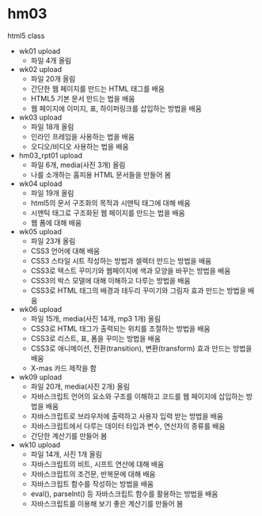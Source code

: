 # hm03
html5 class

- wk01 upload
  - 파일 4개 올림
- wk02 upload
  - 파일 20개 올림  
  - 간단한 웹 페이지를 만드는 HTML 태그를 배움
  - HTML5 기본 문서 만드는 법을 배움
  - 웹 페이지에 이미지, 표, 하이퍼링크를 삽입하는 방법을 배움
- wk03 upload
  - 파일 18개 올림
  - 인라인 프레임을 사용하는 법을 배움
  - 오디오/비디오 사용하는 법을 배움
- hm03_rpt01 upload
  - 파일 6개, media(사진 3개) 올림
  - 나를 소개하는 홈피용 HTML 문서들을 만들어 봄
- wk04 upload
  - 파일 19개 올림
  - html5의 문서 구조화의 목적과 시맨틱 태그에 대해 배움
  - 시맨틱 태그로 구조화된 웹 페이지를 만드는 법을 배움
  - 웹 폼에 대해 배움
- wk05 upload
  - 파일 23개 올림
  - CSS3 언어에 대해 배움
  - CSS3 스타일 시트 작성하는 방법과 셀렉터 만드는 방법을 배움
  - CSS3로 텍스트 꾸미기와 웹페이지에 색과 모양을 바꾸는 방법을 배움
  - CSS3의 박스 모델에 대해 이해하고 다루는 방법을 배움
  - CSS3로 HTML 태그의 배경과 테두리 꾸미기와 그림자 효과 만드는 방법을 배움
- wk06 upload
  - 파일 15개, media(사진 14개, mp3 1개) 올림
  - CSS3로 HTML 태그가 출력되는 위치를 조절하는 방법을 배움
  - CSS3로 리스트, 표, 폼을 꾸미는 방법을 배움
  - CSS3로 애니메이션, 전환(transition), 변환(transform) 효과 만드는 방법을 배움
  - X-mas 카드 제작을 함
- wk09 upload
  - 파일 20개, media(사진 2개) 올림
  - 자바스크립트 언어의 요소와 구조를 이해하고 코드를 웹 페이지에 삽입하는 방법을 배움
  - 자바스크립트로 브라우저에 출력하고 사용자 입력 받는 방법을 배움
  - 자바스크립트에서 다루는 데이터 타입과 변수, 연산자의 종류를 배움
  - 간단한 계산기를 만들어 봄
- wk10 upload
  - 파일 14개, 사진 1개 올림
  - 자바스크립트의 비트, 시프트 연산에 대해 배움
  - 자바스크립트의 조건문, 반복문에 대해 배움
  - 자바스크립트 함수를 작성하는 방법을 배움
  - eval(), parseInt() 등 자바스크립트 함수를 활용하는 방법을 배움
  - 자바스크립트를 이용해 보기 좋은 계산기를 만들어 봄
  
